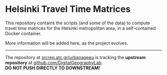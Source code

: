 # Helsinki Travel Time Matrices

This repository contains the scripts (and some of the data) to compute travel
time matrices for the Helsinki metropolitan area, in a self-contained Docker
container.

More information will be added here, as the project evolves.


---

The repository at
[srcrep.atc.gr/urbanageeu](https://srcrep.atc.gr/urbanageeu/travel-time-matrices)
is tracking the **upstream repository** at
[github.com/DigitalGeographyLab](https://github.com/DigitalGeographyLab/Helsinki-Travel-Time-Matrices).
<br>**DO NOT PUSH DIRECTLY TO DOWNSTREAM!**
